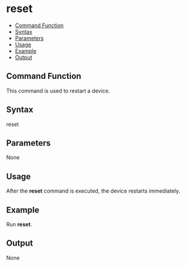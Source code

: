 # reset<a name="EN-US_TOPIC_0000001133846476"></a>

-   [Command Function](#section366714216619)
-   [Syntax](#section8833164614615)
-   [Parameters](#section12809111019453)
-   [Usage](#section15935131220717)
-   [Example](#section79281818476)
-   [Output](#section12742311179)

## Command Function<a name="section366714216619"></a>

This command is used to restart a device.

## Syntax<a name="section8833164614615"></a>

reset

## Parameters<a name="section12809111019453"></a>

None

## Usage<a name="section15935131220717"></a>

After the  **reset**  command is executed, the device restarts immediately.

## Example<a name="section79281818476"></a>

Run  **reset**.

## Output<a name="section12742311179"></a>

None

